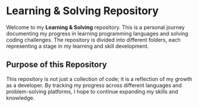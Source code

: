 # Learning & Solving Repository

Welcome to my **Learning & Solving** repository. This is a personal journey documenting my progress in learning programming languages and solving coding challenges. The repository is divided into different folders, each representing a stage in my learning and skill development.

## Purpose of this Repository

This repository is not just a collection of code; it is a reflection of my growth as a developer. By tracking my progress across different languages and problem-solving platforms, I hope to continue expanding my skills and knowledge.
